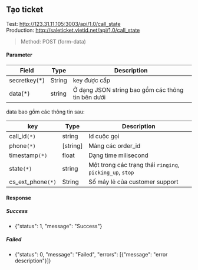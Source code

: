 
## Tạo ticket
Test: http://123.31.11.105:3003/api/1.0/call_state  
Production: http://saleticket.vietid.net/api/1.0/call_state

> Method: POST (form-data)  

#### Parameter

Field         | Type | Description |
------------- | -------------|----------|
secretkey(*)  | String | key được cấp|
data(*)  | string |Ở dạng JSON string bao gồm các thông tin bên dưới |

data bao gồm các thông tin sau:

key         | Type | Description |
------------- | -------------|----------|
call_id`(*)`  | string | Id cuộc gọi|
phone`(*)`  | [string] | Mảng các order_id|
timestamp`(*)`  | float | Dạng time milisecond|
state`(*)`  | string|Một trong các trạng thái `ringing`, `picking_up`, `stop`  |
cs_ext_phone`(*)`  | String|Số máy lẻ của customer support|

#### Response
##### Success
*    {"status": 1, "message": "Success"}
##### Failed
*   {"status": 0, "message": "Failed", "errors": [{"message": "error description"}]}